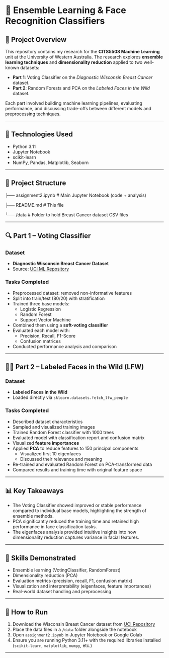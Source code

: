 # 🧠 Ensemble Learning & Face Recognition Classifiers

## 📁 Project Overview

This repository contains my research for the **CITS5508 Machine Learning** unit at the University of Western Australia. The research explores **ensemble learning techniques** and **dimensionality reduction** applied to two well-known datasets:

- **Part 1**: Voting Classifier on the *Diagnostic Wisconsin Breast Cancer* dataset.
- **Part 2**: Random Forests and PCA on the *Labeled Faces in the Wild* dataset.

Each part involved building machine learning pipelines, evaluating performance, and discussing trade-offs between different models and preprocessing techniques.

---

## 🧪 Technologies Used

- Python 3.11
- Jupyter Notebook
- scikit-learn
- NumPy, Pandas, Matplotlib, Seaborn

---

## 📂 Project Structure

├── assignment2.ipynb # Main Jupyter Notebook (code + analysis)

├── README.md # This file

└── /data # Folder to hold Breast Cancer dataset CSV files


---

## 🔍 Part 1 – Voting Classifier

### Dataset
- **Diagnostic Wisconsin Breast Cancer Dataset**
- Source: [UCI ML Repository](https://doi.org/10.24432/C5DW2B)

### Tasks Completed
- Preprocessed dataset: removed non-informative features
- Split into train/test (80/20) with stratification
- Trained three base models:
  - Logistic Regression
  - Random Forest
  - Support Vector Machine
- Combined them using a **soft-voting classifier**
- Evaluated each model with:
  - Precision, Recall, F1-Score
  - Confusion matrices
- Conducted performance analysis and comparison

---

## 🧑‍🎨 Part 2 – Labeled Faces in the Wild (LFW)

### Dataset
- **Labeled Faces in the Wild**
- Loaded directly via `sklearn.datasets.fetch_lfw_people`

### Tasks Completed
- Described dataset characteristics
- Sampled and visualized training images
- Trained Random Forest classifier with 1000 trees
- Evaluated model with classification report and confusion matrix
- Visualized **feature importances**
- Applied **PCA** to reduce features to 150 principal components
  - Visualized first 10 eigenfaces
  - Discussed their relevance and meaning
- Re-trained and evaluated Random Forest on PCA-transformed data
- Compared results and training time with original feature space

---

## 📊 Key Takeaways

- The Voting Classifier showed improved or stable performance compared to individual base models, highlighting the strength of ensemble methods.
- PCA significantly reduced the training time and retained high performance in face classification tasks.
- The eigenfaces analysis provided intuitive insights into how dimensionality reduction captures variance in facial features.

---

## 🧠 Skills Demonstrated

- Ensemble learning (VotingClassifier, RandomForest)
- Dimensionality reduction (PCA)
- Evaluation metrics (precision, recall, F1, confusion matrix)
- Visualization and interpretability (eigenfaces, feature importances)
- Real-world dataset handling and preprocessing

---

## 📌 How to Run

1. Download the Wisconsin Breast Cancer dataset from [UCI Repository](https://doi.org/10.24432/C5DW2B)
2. Place the data files in a `/data` folder alongside the notebook
3. Open `assignment2.ipynb` in Jupyter Notebook or Google Colab
4. Ensure you are running Python 3.11+ with the required libraries installed (`scikit-learn`, `matplotlib`, `numpy`, etc.)

---



